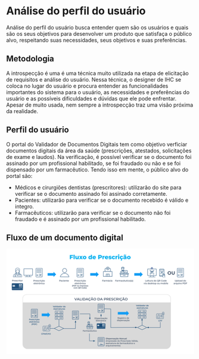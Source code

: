 # Análise do perfil do usuário
Análise do perfil do usuário busca entender quem são os usuários e quais são os seus objetivos para desenvolver um produto que satisfaça o público alvo, respeitando suas necessidades, seus objetivos e suas preferências. 

## Metodologia
A introspecção é uma é uma técnica muito utilizada na etapa de elicitação de requisitos e análise do usuário. Nessa técnica, o designer de IHC se coloca no lugar do usuário e procura entender as funcionalidades importantes do sistema para o usuário, as necessidades e preferências do usuário e as possíveis dificuldades e dúvidas que ele pode enfrentar. Apesar de muito usada, nem sempre a introspecção traz uma visão próxima da realidade.  

## Perfil do usuário
O portal do Validador de Documentos Digitais tem como objetivo verficiar documentos digitais da área da saúde (prescrições, atestados, solicitações de exame e laudos). Na verificação, é possível verificar se o documento foi assinado por um profissional habilitado, se foi fraudado ou não e se foi dispensado por um farmacêutico. Tendo isso em mente, o público alvo do portal são:
- Médicos e cirurgiões dentistas (prescritores): utilizarão do site para verificar se o documento assinado foi assinado corretamente.
- Pacientes: utilizarão para verificar se o documento recebido é válido e integro.
- Farmacêuticos: utilizarão para verificar se o documento não foi fraudado e é assinado por um profissional habilitado.


## Fluxo de um documento digital
![fluxo](../../assets/images/fluxo-validacao.png)
